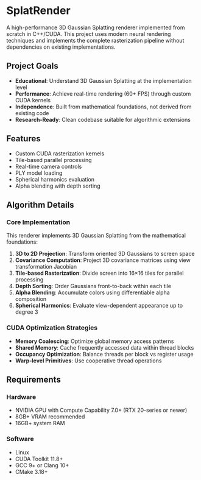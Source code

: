 # SplatRender

A high-performance 3D Gaussian Splatting renderer implemented from scratch in C++/CUDA. This project uses modern neural rendering techniques and implements the complete rasterization pipeline without dependencies on existing implementations.

## Project Goals

- **Educational**: Understand 3D Gaussian Splatting at the implementation level
- **Performance**: Achieve real-time rendering (60+ FPS) through custom CUDA kernels
- **Independence**: Built from mathematical foundations, not derived from existing code
- **Research-Ready**: Clean codebase suitable for algorithmic extensions

## Features

- Custom CUDA rasterization kernels
- Tile-based parallel processing 
- Real-time camera controls
- PLY model loading
- Spherical harmonics evaluation
- Alpha blending with depth sorting

## Algorithm Details

### Core Implementation

This renderer implements 3D Gaussian Splatting from the mathematical foundations:

1. **3D to 2D Projection**: Transform oriented 3D Gaussians to screen space
2. **Covariance Computation**: Project 3D covariance matrices using view transformation Jacobian
3. **Tile-based Rasterization**: Divide screen into 16×16 tiles for parallel processing
4. **Depth Sorting**: Order Gaussians front-to-back within each tile
5. **Alpha Blending**: Accumulate colors using differentiable alpha composition
6. **Spherical Harmonics**: Evaluate view-dependent appearance up to degree 3

### CUDA Optimization Strategies

- **Memory Coalescing**: Optimize global memory access patterns
- **Shared Memory**: Cache frequently accessed data within thread blocks
- **Occupancy Optimization**: Balance threads per block vs register usage
- **Warp-level Primitives**: Use cooperative thread operations

## Requirements

### Hardware
- NVIDIA GPU with Compute Capability 7.0+ (RTX 20-series or newer)
- 8GB+ VRAM recommended
- 16GB+ system RAM

### Software
- Linux
- CUDA Toolkit 11.8+
- GCC 9+ or Clang 10+
- CMake 3.18+
